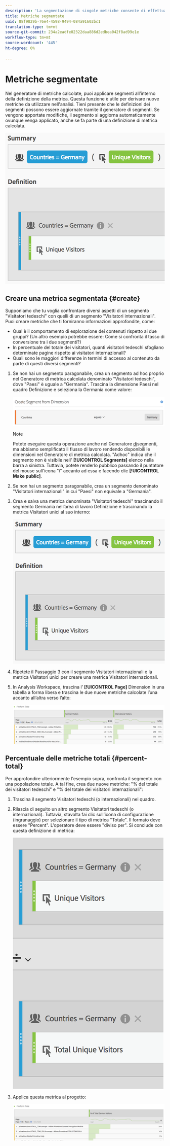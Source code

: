 ```yaml
---
description: 'La segmentazione di singole metriche consente di effettuare confronti tra metriche all''interno dello stesso rapporto. '
title: Metriche segmentate
uuid: 88f9829b-76e4-4598-9494-084a91602bc1
translation-type: tm+mt
source-git-commit: 234a2eadfe02322daa886d2edbea042f8ad99e1e
workflow-type: tm+mt
source-wordcount: '445'
ht-degree: 0%

---
```



# Metriche segmentate

Nel generatore di metriche calcolate, puoi applicare segmenti all’interno della definizione della metrica. Questa funzione è utile per derivare nuove metriche da utilizzare nell&#39;analisi. Tieni presente che le definizioni dei segmenti possono essere aggiornate tramite il generatore di segmenti. Se vengono apportate modifiche, il segmento si aggiorna automaticamente ovunque venga applicato, anche se fa parte di una definizione di metrica calcolata.

![](assets/german-visitors.png)

## Creare una metrica segmentata {#create}

Supponiamo che tu voglia confrontare diversi aspetti di un segmento &quot;Visitatori tedeschi&quot; con quelli di un segmento &quot;Visitatori internazionali&quot;. Puoi creare metriche che ti forniranno informazioni approfondite, come:

* Qual è il comportamento di esplorazione dei contenuti rispetto ai due gruppi? (Un altro esempio potrebbe essere: Come si confronta il tasso di conversione tra i due segmenti?)
* In percentuale del totale dei visitatori, quanti visitatori tedeschi sfogliano determinate pagine rispetto ai visitatori internazionali?
* Quali sono le maggiori differenze in termini di accesso al contenuto da parte di questi diversi segmenti?

1. Se non hai un segmento paragonabile, crea un segmento ad hoc proprio nel Generatore di metrica calcolata denominato &quot;Visitatori tedeschi&quot;, dove &quot;Paesi&quot; è uguale a &quot;Germania&quot;. Trascina la dimensione Paesi nel quadro Definizione e seleziona la Germania come valore:

   ![](assets/segment-from-dimension.png)

   >[!NOTE]
   >
   >Potete eseguire questa operazione anche nel Generatore [di](/help/components/segmentation/segmentation-workflow/seg-build.md)segmenti, ma abbiamo semplificato il flusso di lavoro rendendo disponibili le dimensioni nel Generatore di metrica calcolata. &quot;Adhoc&quot; indica che il segmento non è visibile nell&#39; **[!UICONTROL Segments]** elenco nella barra a sinistra. Tuttavia, potete renderlo pubblico passando il puntatore del mouse sull&#39;icona &quot;i&quot; accanto ad essa e facendo clic **[!UICONTROL Make public]**.

1. Se non hai un segmento paragonabile, crea un segmento denominato &quot;Visitatori internazionali&quot; in cui &quot;Paesi&quot; non equivale a &quot;Germania&quot;.
1. Crea e salva una metrica denominata &quot;Visitatori tedeschi&quot; trascinando il segmento Germania nell’area di lavoro Definizione e trascinando la metrica Visitatori unici al suo interno:

   ![](assets/german-visitors.png)

1. Ripetete il Passaggio 3 con il segmento Visitatori internazionali e la metrica Visitatori unici per creare una metrica Visitatori internazionali.
1. In  Analysis Workspace, trascina l’ **[!UICONTROL Page]** Dimension in una tabella a forma libera e trascina le due nuove metriche calcolate l’una accanto all’altra verso l’alto:

   ![](assets/workspace-pages.png)

## Percentuale delle metriche totali {#percent-total}

Per approfondire ulteriormente l&#39;esempio sopra, confronta il segmento con una popolazione totale. A tal fine, crea due nuove metriche: &quot;% del totale dei visitatori tedeschi&quot; e &quot;% del totale dei visitatori internazionali&quot;:

1. Trascina il segmento Visitatori tedeschi (o internazionali) nel quadro.
1. Rilascia di seguito un altro segmento Visitatori tedeschi (o internazionali). Tuttavia, stavolta fai clic sull’icona di configurazione (ingranaggio) per selezionare il tipo di metrica &quot;Totale&quot;. Il formato deve essere &quot;Percent&quot;. L&#39;operatore deve essere &quot;diviso per&quot;. Si conclude con questa definizione di metrica:

   ![](assets/cm_metric_total.png)

1. Applica questa metrica al progetto:

   ![](assets/cm_percent_total.png)

